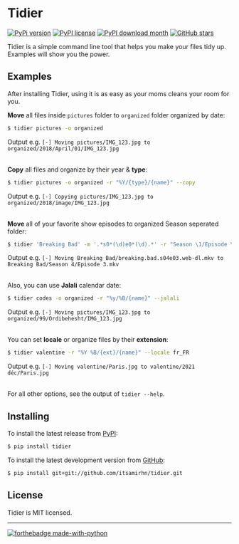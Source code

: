 # Tidier
[![PyPi version](https://badgen.net/pypi/v/tidier)](https://pypi.org/project/Tidier/)
[![PyPI license](https://img.shields.io/pypi/l/tidier.svg)](https://pypi.python.org/pypi/tidier/)
[![PyPI download month](https://img.shields.io/pypi/dm/tidier.svg)](https://pypi.python.org/pypi/tidier/)
[![GitHub stars](https://img.shields.io/github/stars/itsamirhn/tidier.svg?style=social&label=Star&maxAge=2592000)](https://github.com/itsamirhn/Tidier/stargazers/)


Tidier is a simple command line tool that helps you make your files tidy up.
Examples will show you the power.


## Examples

After installing Tidier, using it is as easy as your moms cleans your room for you.

**Move** all files inside `pictures` folder to `organized` folder organized by date:

```bash
$ tidier pictures -o organized
```
Output e.g. `[-] Moving pictures/IMG_123.jpg to organized/2018/April/01/IMG_123.jpg`

\
**Copy** all files and organize by their year & **type**:
```bash
$ tidier pictures -o organized -r "%Y/{type}/{name}" --copy
```
Output e.g. `[-] Copying pictures/IMG_123.jpg to organized/2018/image/IMG_123.jpg`

\
**Move** all of your favorite show episodes to organized Season seperated folder:
```bash
$ tidier 'Breaking Bad' -m '.*s0*(\d)e0*(\d).*' -r "Season \1/Episode \2.{ext}"
```
Output e.g. `[-] Moving Breaking Bad/breaking.bad.s04e03.web-dl.mkv to Breaking Bad/Season 4/Episode 3.mkv`


\
Also, you can use **Jalali** calendar date:

```bash
$ tidier codes -o organized -r "%y/%B/{name}" --jalali
```
Output e.g. `[-] Moving pictures/IMG_123.jpg to organized/99/Ordibehesht/IMG_123.jpg`

\
You can set **locale** or organize files by their **extension**:

```bash
$ tidier valentine -r "%Y %B/{ext}/{name}" --locale fr_FR
```
Output e.g. `[-] Moving valentine/Paris.jpg to valentine/2021 déc/Paris.jpg`

\
For all other options, see the output of `tidier --help`.


## Installing

To install the latest release from [PyPI](http://pypi.python.org/pypi/fabtools>):

``` bash
$ pip install tidier
```

To install the latest development version from [GitHub](https://github.com/itsamirhn/Tidier):

``` bash
$ pip install git+git://github.com/itsamirhn/tidier.git
```

## License

Tidier is MIT licensed.

---
[![forthebadge made-with-python](http://ForTheBadge.com/images/badges/made-with-python.svg)](https://www.python.org/)